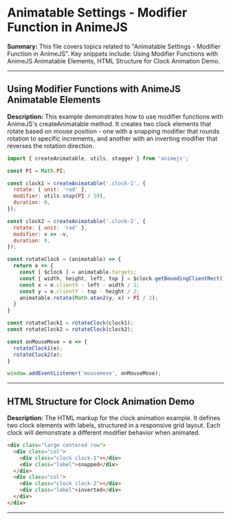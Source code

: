 # Animatable Settings - Modifier Function in AnimeJS

**Summary:** This file covers topics related to "Animatable Settings - Modifier Function in AnimeJS". Key snippets include: Using Modifier Functions with AnimeJS Animatable Elements, HTML Structure for Clock Animation Demo.

---

## Using Modifier Functions with AnimeJS Animatable Elements

**Description:** This example demonstrates how to use modifier functions with AnimeJS's createAnimatable method. It creates two clock elements that rotate based on mouse position - one with a snapping modifier that rounds rotation to specific increments, and another with an inverting modifier that reverses the rotation direction.

```javascript
import { createAnimatable, utils, stagger } from 'animejs';

const PI = Math.PI;

const clock1 = createAnimatable('.clock-1', {
  rotate: { unit: 'rad' },
  modifier: utils.snap(PI / 10),
  duration: 0,
});

const clock2 = createAnimatable('.clock-2', {
  rotate: { unit: 'rad' },
  modifier: v => -v,
  duration: 0,
});

const rotateClock = (animatable) => {
  return e => {
    const [ $clock ] = animatable.targets;
    const { width, height, left, top } = $clock.getBoundingClientRect();
    const x = e.clientX - left - width / 2;
    const y = e.clientY - top - height / 2;
    animatable.rotate(Math.atan2(y, x) + PI / 2);
  }
}

const rotateClock1 = rotateClock(clock1);
const rotateClock2 = rotateClock(clock2);

const onMouseMove = e => {
  rotateClock1(e);
  rotateClock2(e);
}

window.addEventListener('mousemove', onMouseMove);
```

---

## HTML Structure for Clock Animation Demo

**Description:** The HTML markup for the clock animation example. It defines two clock elements with labels, structured in a responsive grid layout. Each clock will demonstrate a different modifier behavior when animated.

```html
<div class="large centered row">
  <div class="col">
    <div class="clock clock-1"></div>
    <div class="label">snapped</div>
  </div>
  <div class="col">
    <div class="clock clock-2"></div>
    <div class="label">inverted</div>
  </div>
</div>
```

---